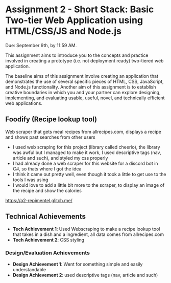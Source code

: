 Assignment 2 - Short Stack: Basic Two-tier Web Application using HTML/CSS/JS and Node.js  
===

Due: September 9th, by 11:59 AM.

This assignment aims to introduce you to the concepts and practice involved in creating a prototype (i.e. not deployment ready) two-tiered web application. 

The baseline aims of this assignment involve creating an application that demonstrates the use of several specific pieces of HTML, CSS, JavaScript, and Node.js functionality.
Another aim of this assignment is to establish creative boundaries in which you and your partner can explore designing, implementing, and evaluating usable, useful, novel, and technically efficient web applications.


## Foodify (Recipe lookup tool)
  Web scraper that gets meal recipes from allrecipes.com, displays a recipe and shows past searches from other users

- I used web scraping for this project (library called cheerio), the library was awful but I managed to make it work, I used descriptive tags (nav, article and such), and styled my css properly
- I had already done a web scraper for this website for a discord bot in C#, so thats where I got the idea
- I think it came out pretty well, even though it took a little to get use to the tools I was using
- I would love to add a little bit more to the scraper, to display an image of the recipe and show the calories

https://a2-repimentel.glitch.me/

## Technical Achievements
- **Tech Achievement 1**: Used Webscraping to make a recipe lookup tool that takes in a dish and a ingredient, all data comes from allrecipes.com
- **Tech Achievement 2**: CSS styling

### Design/Evaluation Achievements
- **Design Achievement 1**: Went for something simple and easily understandable
- **Design Achievement 2**: used descriptive tags (nav, article and such)
